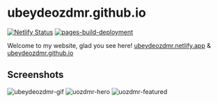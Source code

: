 # ubeydeozdmr.github.io

[![Netlify Status](https://api.netlify.com/api/v1/badges/6ffdbee3-f00a-4252-8ee2-b191f26c888d/deploy-status)](https://app.netlify.com/sites/ubeydeozdmr/deploys)
[![pages-build-deployment](https://github.com/ubeydeozdmr/ubeydeozdmr.github.io/actions/workflows/pages/pages-build-deployment/badge.svg?branch=main)](https://github.com/ubeydeozdmr/ubeydeozdmr.github.io/actions/workflows/pages/pages-build-deployment)

Welcome to my website, glad you see here! [ubeydeozdmr.netlify.app](https://ubeydeozdmr.netlify.app) & [ubeydeozdmr.github.io](https://ubeydeozdmr.github.io)

## Screenshots

![ubeydeozdmr-gif](./assets/ubeyde-me.gif)
![uozdmr-hero](https://user-images.githubusercontent.com/89304966/156573682-cb9866f9-607a-4171-b1ae-6033931f4ea3.png)
![uozdmr-featured](https://user-images.githubusercontent.com/89304966/156573692-28ac6415-dc1c-473a-9e72-b7be47b590cf.png)
